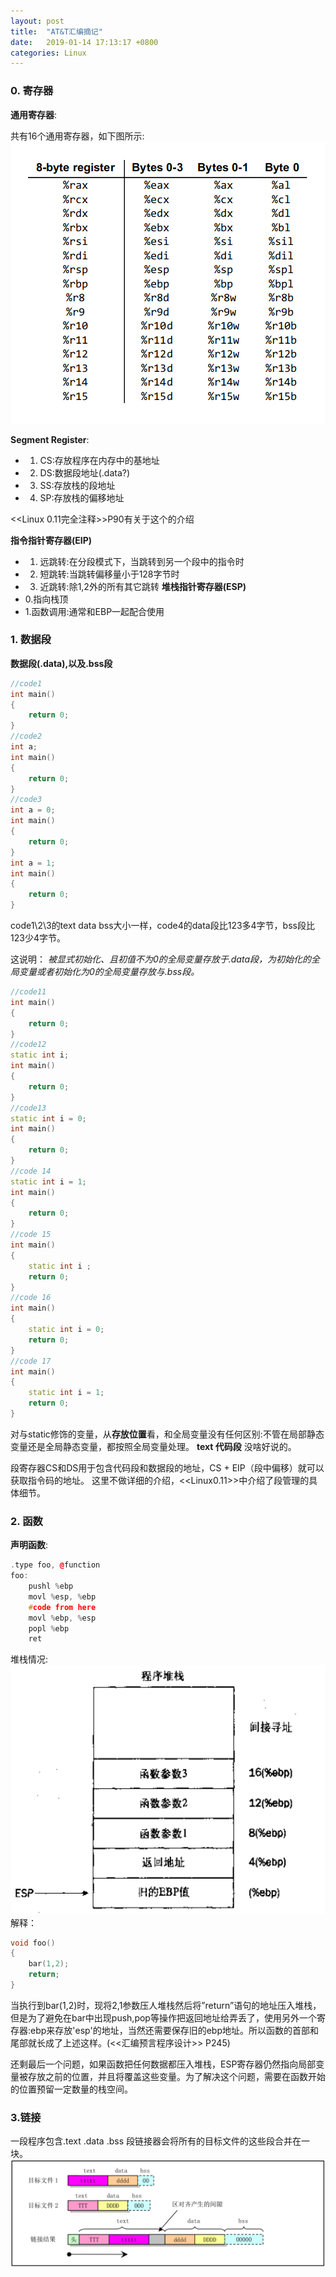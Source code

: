 ```yaml
---
layout: post
title:  "AT&T汇编摘记"
date:   2019-01-14 17:13:17 +0800
categories: Linux
---
```


### 0. 寄存器
**通用寄存器**:

共有16个通用寄存器，如下图所示:
![generalRegister](../material/X86_64ASSEMBLY/general_register.png)

**Segment Register**:
* 1. CS:存放程序在内存中的基地址
* 2. DS:数据段地址(.data?)
* 3. SS:存放栈的段地址
* 4. SP:存放栈的偏移地址

<<Linux 0.11完全注释>>P90有关于这个的介绍

**指令指针寄存器(EIP)**
* 1. 远跳转:在分段模式下，当跳转到另一个段中的指令时
* 2. 短跳转:当跳转偏移量小于128字节时
* 3. 近跳转:除1,2外的所有其它跳转
**堆栈指针寄存器(ESP)**
* 0.指向栈顶
* 1.函数调用:通常和EBP一起配合使用

### 1. 数据段
**数据段(.data),以及.bss段**
```C++
//code1
int main()
{
    return 0;
}
//code2
int a;
int main()
{
    return 0;
}
//code3
int a = 0;
int main()
{
    return 0;
}
int a = 1;
int main()
{
    return 0;
}
```
code1\2\3的text data bss大小一样，code4的data段比123多4字节，bss段比123少4字节。

这说明：
*被显式初始化、且初值不为0的全局变量存放于.data段，为初始化的全局变量或者初始化为0的全局变量存放与.bss段。*

```C++
//code11
int main()
{
    return 0;
}
//code12
static int i;
int main()
{
    return 0;
}
//code13 
static int i = 0;
int main()
{
    return 0;
}
//code 14
static int i = 1;
int main()
{
    return 0;
}
//code 15
int main()
{
    static int i ;
    return 0;
}
//code 16
int main()
{
    static int i = 0;
    return 0;
}
//code 17
int main()
{
    static int i = 1;
    return 0;
}
```
对与static修饰的变量，从**存放位置**看，和全局变量没有任何区别:不管在局部静态变量还是全局静态变量，都按照全局变量处理。
**text 代码段**
没啥好说的。

段寄存器CS和DS用于包含代码段和数据段的地址，CS + EIP（段中偏移）就可以获取指令码的地址。
这里不做详细的介绍，<<Linux0.11>>中介绍了段管理的具体细节。

### 2. 函数
**声明函数**:
```c++
.type foo, @function
foo:
    pushl %ebp
    movl %esp, %ebp
    #code from here
    movl %ebp, %esp
    popl %ebp
    ret
```
堆栈情况:
![stackOverview](../material/X86_64ASSEMBLY/stack_overview.png)
解释：
```c++
void foo()
{
    bar(1,2);
    return;
}
```
当执行到bar(1,2)时，现将2,1参数压人堆栈然后将”return”语句的地址压入堆栈，但是为了避免在bar中出现push,pop等操作把返回地址给弄丢了，使用另外一个寄存器:ebp来存放'esp'的地址，当然还需要保存旧的ebp地址。所以函数的首部和尾部就长成了上述这样。(<<汇编预言程序设计>> P245)

还剩最后一个问题，如果函数把任何数据都压入堆栈，ESP寄存器仍然指向局部变量被存放之前的位置，并且将覆盖这些变量。为了解决这个问题，需要在函数开始的位置预留一定数量的栈空间。

### 3.链接
一段程序包含.text .data .bss 段链接器会将所有的目标文件的这些段合并在一块。
![ldOverview](../material/X86_64ASSEMBLY/link_object.png)

